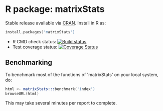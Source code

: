 # R package: matrixStats

Stable release available via [CRAN](http://cran.r-project.org/package=matrixStats).  Install in R as:

```s
install.packages('matrixStats')
```

* R CMD check status: <a
  href="https://travis-ci.org/HenrikBengtsson/matrixStats"><img
  src="https://travis-ci.org/HenrikBengtsson/matrixStats.svg?branch=master"
  alt="Build status"></a>
* Test coverage status: <a
  href='https://coveralls.io/r/HenrikBengtsson/matrixStats?branch=develop'><img
  src='https://coveralls.io/repos/HenrikBengtsson/matrixStats/badge.png?branch=develop'
  alt='Coverage Status' /></a>


## Benchmarking

To benchmark most of the functions of 'matrixStats' on your local system, do:
```s
html <- matrixStats:::benchmark('index')
browseURL(html)
```
This may take several minutes per report to complete.
